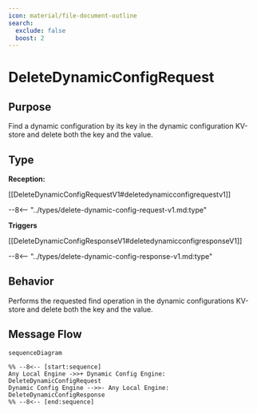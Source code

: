 ```yaml
---
icon: material/file-document-outline
search:
  exclude: false
  boost: 2
---
```


<div class="message" markdown>

# DeleteDynamicConfigRequest

## Purpose

<!-- --8<-- [start:purpose] -->
Find a dynamic configuration by its key in the dynamic configuration KV-store and delete both the key and the value.
<!-- --8<-- [end:purpose] -->

## Type

<!-- --8<-- [start:type] -->
**Reception:**

[[DeleteDynamicConfigRequestV1#deletedynamicconfigrequestv1]]

--8<-- "../types/delete-dynamic-config-request-v1.md:type"

**Triggers**

[[DeleteDynamicConfigResponseV1#deletedynamicconfigresponseV1]]

--8<-- "../types/delete-dynamic-config-response-v1.md:type"

<!-- --8<-- [end:type] -->

## Behavior

<!-- --8<-- [start:behavior] -->
Performs the requested find operation in the dynamic configurations KV-store and delete both the key and the value.
<!-- --8<-- [end:behavior] -->

## Message Flow

<!-- --8<-- [start:messages] -->
```mermaid
sequenceDiagram

%% --8<-- [start:sequence]
Any Local Engine ->>+ Dynamic Config Engine: DeleteDynamicConfigRequest
Dynamic Config Engine -->>- Any Local Engine: DeleteDynamicConfigResponse
%% --8<-- [end:sequence]
```

<!-- --8<-- [end:messages] -->

</div>
